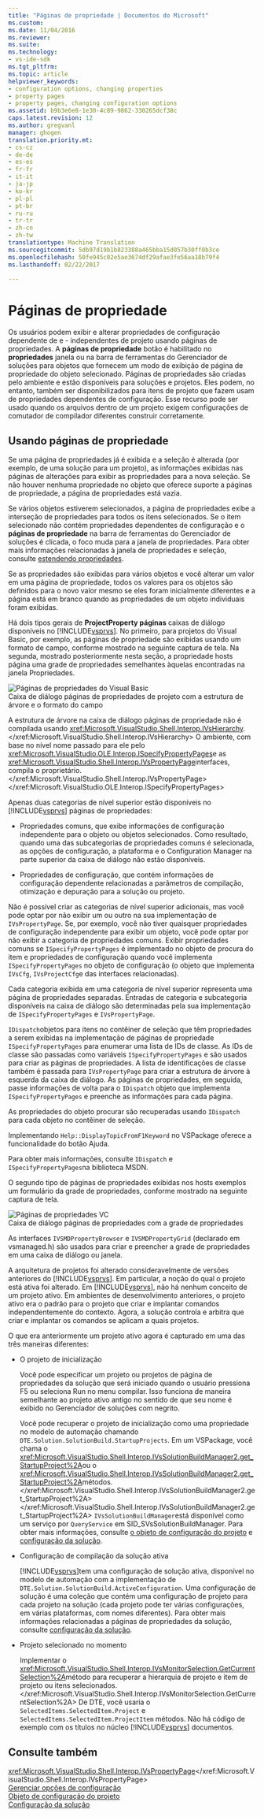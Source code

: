 ```yaml
---
title: "Páginas de propriedade | Documentos do Microsoft"
ms.custom: 
ms.date: 11/04/2016
ms.reviewer: 
ms.suite: 
ms.technology:
- vs-ide-sdk
ms.tgt_pltfrm: 
ms.topic: article
helpviewer_keywords:
- configuration options, changing properties
- property pages
- property pages, changing configuration options
ms.assetid: b9b3e6e8-1e30-4c89-9862-330265dcf38c
caps.latest.revision: 12
ms.author: gregvanl
manager: ghogen
translation.priority.mt:
- cs-cz
- de-de
- es-es
- fr-fr
- it-it
- ja-jp
- ko-kr
- pl-pl
- pt-br
- ru-ru
- tr-tr
- zh-cn
- zh-tw
translationtype: Machine Translation
ms.sourcegitcommit: 5db97d19b1b823388a465bba15d057b30ff0b3ce
ms.openlocfilehash: 50fe945c02e5ae3674df29afae3fe56aa18b79f4
ms.lasthandoff: 02/22/2017

---
```

# <a name="property-pages"></a>Páginas de propriedade
Os usuários podem exibir e alterar propriedades de configuração dependente de e - independentes de projeto usando páginas de propriedades. A **páginas de propriedade** botão é habilitado no **propriedades** janela ou na barra de ferramentas do Gerenciador de soluções para objetos que fornecem um modo de exibição de página de propriedade do objeto selecionado. Páginas de propriedades são criadas pelo ambiente e estão disponíveis para soluções e projetos. Eles podem, no entanto, também ser disponibilizados para itens de projeto que fazem usam de propriedades dependentes de configuração. Esse recurso pode ser usado quando os arquivos dentro de um projeto exigem configurações de comutador de compilador diferentes construir corretamente.  
  
## <a name="using-property-pages"></a>Usando páginas de propriedade  
 Se uma página de propriedades já é exibida e a seleção é alterada (por exemplo, de uma solução para um projeto), as informações exibidas nas páginas de alterações para exibir as propriedades para a nova seleção. Se não houver nenhuma propriedade no objeto que oferece suporte a páginas de propriedade, a página de propriedades está vazia.  
  
 Se vários objetos estiverem selecionados, a página de propriedades exibe a interseção de propriedades para todos os itens selecionados. Se o item selecionado não contém propriedades dependentes de configuração e o **páginas de propriedade** na barra de ferramentas do Gerenciador de soluções é clicada, o foco muda para a janela de propriedades. Para obter mais informações relacionadas à janela de propriedades e seleção, consulte [estendendo propriedades](../../extensibility/internals/extending-properties.md).  
  
 Se as propriedades são exibidas para vários objetos e você alterar um valor em uma página de propriedade, todos os valores para os objetos são definidos para o novo valor mesmo se eles foram inicialmente diferentes e a página está em branco quando as propriedades de um objeto individuais foram exibidas.  
  
 Há dois tipos gerais de **ProjectProperty páginas** caixas de diálogo disponíveis no [!INCLUDE[vsprvs](../../code-quality/includes/vsprvs_md.md)]. No primeiro, para projetos do Visual Basic, por exemplo, as páginas de propriedade são exibidas usando um formato de campo, conforme mostrado na seguinte captura de tela. Na segunda, mostrado posteriormente nesta seção, a propriedade hosts página uma grade de propriedades semelhantes àquelas encontradas na janela Propriedades.  
  
 ![Páginas de propriedades do Visual Basic](~/docs/extensibility/internals/media/vsvbproppages.gif "vsVBPropPages")  
Caixa de diálogo páginas de propriedades de projeto com a estrutura de árvore e o formato do campo  
  
 A estrutura de árvore na caixa de diálogo páginas de propriedade não é compilada usando <xref:Microsoft.VisualStudio.Shell.Interop.IVsHierarchy>.</xref:Microsoft.VisualStudio.Shell.Interop.IVsHierarchy> O ambiente, com base no nível nome passado para ele pelo <xref:Microsoft.VisualStudio.OLE.Interop.ISpecifyPropertyPages>e as <xref:Microsoft.VisualStudio.Shell.Interop.IVsPropertyPage>interfaces, compila o proprietário.</xref:Microsoft.VisualStudio.Shell.Interop.IVsPropertyPage> </xref:Microsoft.VisualStudio.OLE.Interop.ISpecifyPropertyPages>  
  
 Apenas duas categorias de nível superior estão disponíveis no [!INCLUDE[vsprvs](../../code-quality/includes/vsprvs_md.md)] páginas de propriedades:  
  
-   Propriedades comuns, que exibe informações de configuração independente para o objeto ou objetos selecionados. Como resultado, quando uma das subcategorias de propriedades comuns é selecionada, as opções de configuração, a plataforma e o Configuration Manager na parte superior da caixa de diálogo não estão disponíveis.  
  
-   Propriedades de configuração, que contém informações de configuração dependente relacionadas a parâmetros de compilação, otimização e depuração para a solução ou projeto.  
  
 Não é possível criar as categorias de nível superior adicionais, mas você pode optar por não exibir um ou outro na sua implementação de `IVsPropertyPage`. Se, por exemplo, você não tiver quaisquer propriedades de configuração independente para exibir um objeto, você pode optar por não exibir a categoria de propriedades comuns. Exibir propriedades comuns se `ISpecifyPropertyPages` é implementado no objeto de procura do item e propriedades de configuração quando você implementa `ISpecifyPropertyPages` no objeto de configuração (o objeto que implementa `IVsCfg`, `IVsProjectCfg`e das interfaces relacionadas).  
  
 Cada categoria exibida em uma categoria de nível superior representa uma página de propriedades separadas. Entradas de categoria e subcategoria disponíveis na caixa de diálogo são determinadas pela sua implementação de `ISpecifyPropertyPages` e `IVsPropertyPage`.  
  
 `IDispatch`objetos para itens no contêiner de seleção que têm propriedades a serem exibidas na implementação de páginas de propriedade `ISpecifyPropertyPages` para enumerar uma lista de IDs de classe. As IDs de classe são passadas como variáveis `ISpecifyPropertyPages` e são usados para criar as páginas de propriedades. A lista de identificações de classe também é passada para `IVsPropertyPage` para criar a estrutura de árvore à esquerda da caixa de diálogo. As páginas de propriedades, em seguida, passe informações de volta para o `IDispatch` objeto que implementa `ISpecifyPropertyPages` e preenche as informações para cada página.  
  
 As propriedades do objeto procurar são recuperadas usando `IDispatch` para cada objeto no contêiner de seleção.  
  
 Implementando `Help::DisplayTopicFromF1Keyword` no VSPackage oferece a funcionalidade do botão Ajuda.  
  
 Para obter mais informações, consulte `IDispatch` e `ISpecifyPropertyPages`na biblioteca MSDN.  
  
 O segundo tipo de páginas de propriedades exibidas nos hosts exemplos um formulário da grade de propriedades, conforme mostrado na seguinte captura de tela.  
  
 ![Páginas de propriedades VC](~/docs/extensibility/internals/media/vsvcproppages.gif "vsVCPropPages")  
Caixa de diálogo páginas de propriedades com a grade de propriedades  
  
 As interfaces `IVSMDPropertyBrowser` e `IVSMDPropertyGrid` (declarado em vsmanaged.h) são usados para criar e preencher a grade de propriedades em uma caixa de diálogo ou janela.  
  
 A arquitetura de projetos foi alterado consideravelmente de versões anteriores do [!INCLUDE[vsprvs](../../code-quality/includes/vsprvs_md.md)]. Em particular, a noção do qual o projeto está ativa foi alterado. Em [!INCLUDE[vsprvs](../../code-quality/includes/vsprvs_md.md)], não há nenhum conceito de um projeto ativo. Em ambientes de desenvolvimento anteriores, o projeto ativo era o padrão para o projeto que criar e implantar comandos independentemente do contexto. Agora, a solução controla e arbitra que criar e implantar os comandos se aplicam a quais projetos.  
  
 O que era anteriormente um projeto ativo agora é capturado em uma das três maneiras diferentes:  
  
-   O projeto de inicialização  
  
     Você pode especificar um projeto ou projetos de página de propriedades da solução que será iniciado quando o usuário pressiona F5 ou seleciona Run no menu compilar. Isso funciona de maneira semelhante ao projeto ativo antigo no sentido de que seu nome é exibido no Gerenciador de soluções com negrito.  
  
     Você pode recuperar o projeto de inicialização como uma propriedade no modelo de automação chamando `DTE.Solution.SolutionBuild.StartupProjects`. Em um VSPackage, você chama o <xref:Microsoft.VisualStudio.Shell.Interop.IVsSolutionBuildManager2.get_StartupProject%2A>ou o <xref:Microsoft.VisualStudio.Shell.Interop.IVsSolutionBuildManager2.get_StartupProject%2A>métodos.</xref:Microsoft.VisualStudio.Shell.Interop.IVsSolutionBuildManager2.get_StartupProject%2A> </xref:Microsoft.VisualStudio.Shell.Interop.IVsSolutionBuildManager2.get_StartupProject%2A> `IVsSolutionBuildManager`está disponível como um serviço por `QueryService` em SID_SVsSolutionBuildManager. Para obter mais informações, consulte [o objeto de configuração do projeto](../../extensibility/internals/project-configuration-object.md) e [configuração da solução](../../extensibility/internals/solution-configuration.md).  
  
-   Configuração de compilação da solução ativa  
  
     [!INCLUDE[vsprvs](../../code-quality/includes/vsprvs_md.md)]tem uma configuração de solução ativa, disponível no modelo de automação com a implementação de `DTE.Solution.SolutionBuild.ActiveConfiguration`. Uma configuração de solução é uma coleção que contém uma configuração de projeto para cada projeto na solução (cada projeto pode ter várias configurações, em várias plataformas, com nomes diferentes). Para obter mais informações relacionadas a páginas de propriedades da solução, consulte [configuração da solução](../../extensibility/internals/solution-configuration.md).  
  
-   Projeto selecionado no momento  
  
     Implementar o <xref:Microsoft.VisualStudio.Shell.Interop.IVsMonitorSelection.GetCurrentSelection%2A>método para recuperar a hierarquia de projeto e item de projeto ou itens selecionados.</xref:Microsoft.VisualStudio.Shell.Interop.IVsMonitorSelection.GetCurrentSelection%2A> De DTE, você usaria o `SelectedItems.SelectedItem.Project` e `SelectedItems.SelectedItem.ProjectItem` métodos. Não há código de exemplo com os títulos no núcleo [!INCLUDE[vsprvs](../../code-quality/includes/vsprvs_md.md)] documentos.  
  
## <a name="see-also"></a>Consulte também  
 <xref:Microsoft.VisualStudio.Shell.Interop.IVsPropertyPage></xref:Microsoft.VisualStudio.Shell.Interop.IVsPropertyPage>   
 [Gerenciar opções de configuração](../../extensibility/internals/managing-configuration-options.md)   
 [Objeto de configuração do projeto](../../extensibility/internals/project-configuration-object.md)   
 [Configuração da solução](../../extensibility/internals/solution-configuration.md)
